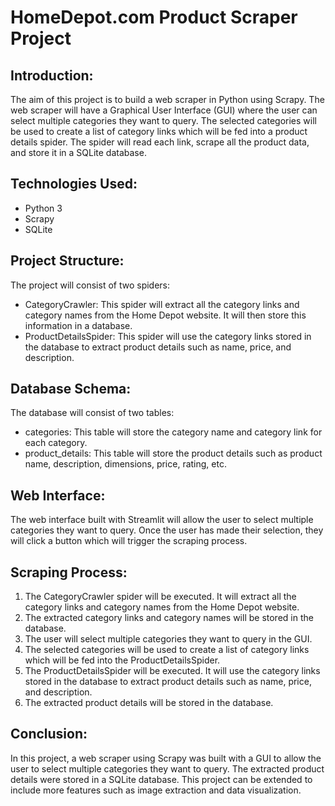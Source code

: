 # HomeDepot.com Product Scraper Project

## Introduction:
The aim of this project is to build a web scraper in Python using Scrapy. The web scraper will have a Graphical User Interface (GUI) where the user can select multiple categories they want to query. The selected categories will be used to create a list of category links which will be fed into a product details spider. The spider will read each link, scrape all the product data, and store it in a SQLite database.

## Technologies Used:
  * Python 3
  * Scrapy
  * SQLite
  
## Project Structure:
The project will consist of two spiders:

  * CategoryCrawler: This spider will extract all the category links and category names from the Home Depot website. It will then store this information in a database.
  * ProductDetailsSpider: This spider will use the category links stored in the database to extract product details such as name, price, and description.
  
## Database Schema:
The database will consist of two tables:

  * categories: This table will store the category name and category link for each category.
  * product_details: This table will store the product details such as product name, description, dimensions, price, rating, etc.
  
## Web Interface:
The web interface built with Streamlit will allow the user to select multiple categories they want to query. Once the user has made their selection, they will click a button which will trigger the scraping process.

## Scraping Process:
1. The CategoryCrawler spider will be executed. It will extract all the category links and category names from the Home Depot website.
2. The extracted category links and category names will be stored in the database.
3. The user will select multiple categories they want to query in the GUI.
4. The selected categories will be used to create a list of category links which will be fed into the ProductDetailsSpider.
5. The ProductDetailsSpider will be executed. It will use the category links stored in the database to extract product details such as name, price, and description.
6. The extracted product details will be stored in the database.

## Conclusion:
In this project, a web scraper using Scrapy was built with a GUI to allow the user to select multiple categories they want to query. The extracted product details were stored in a SQLite database. This project can be extended to include more features such as image extraction and data visualization.
